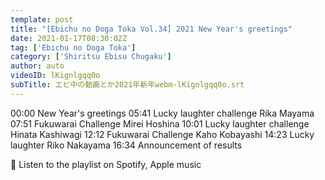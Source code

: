 ```yaml
---
template: post
title: "[Ebichu no Doga Toka Vol.34] 2021 New Year's greetings"
date: 2021-01-17T08:30:02Z
tag: ['Ebichu no Doga Toka']
category: ['Shiritsu Ebisu Chugaku']
author: auto 
videoID: lKignlgqq0o
subTitle: エビ中の動画とか2021年新年webm-lKignlgqq0o.srt
---
```

00:00 New Year's greetings
05:41 Lucky laughter challenge Rika Mayama
07:51 Fukuwarai Challenge Mirei Hoshina
10:01 Lucky laughter challenge Hinata Kashiwagi
12:12 Fukuwarai Challenge Kaho Kobayashi
14:23 Lucky laughter Riko Nakayama
16:34 Announcement of results

🎵 Listen to the playlist on Spotify, Apple music

